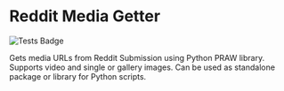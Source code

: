 # Reddit Media Getter

![Tests Badge](https://github.com/capsey/reddit-media-py/actions/workflows/tests.yml/badge.svg)

Gets media URLs from Reddit Submission using Python PRAW library. Supports video and single or gallery images. Can be used as standalone package or library for Python scripts.

